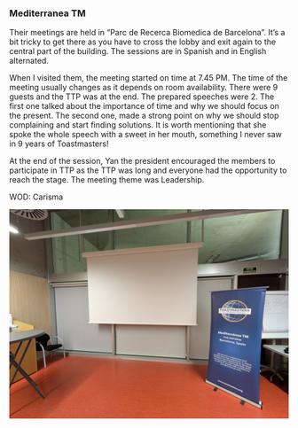 ### Mediterranea TM

Their meetings are held in “Parc de Recerca Biomedica de Barcelona”. It’s a bit tricky to get there as you have to cross the lobby and exit again to the central part of the building. The sessions are in Spanish and in English alternated. 

When I visited them, the meeting started on time at 7.45 PM. The time of the meeting usually changes as it depends on room availability. There were 9 guests and the TTP was at the end.
The prepared speeches were 2. The first one talked about the importance of time and why we should focus on the present. The second one, made a strong point on why we should stop complaining and start finding solutions. It is worth mentioning that she spoke the whole speech with a sweet in her mouth, something I never saw in 9 years of Toastmasters!

At the end of the session, Yan the president encouraged the members to participate in TTP as the TTP was long and everyone had the opportunity to reach the stage.
The meeting theme was Leadership.

WOD: Carisma

![Image of Mediterranea TM stage](https://raw.githubusercontent.com/maxTMIblog/maxTMIblog/refs/heads/main/assets/images/img-medtm.jpg)
